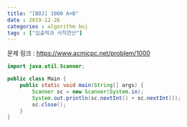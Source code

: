 ```yaml
---
title: "[BOJ] 1000 A+B"
date : 2019-12-26
categories : algorithm boj
tags : ["입출력과 사칙연산"]
---
```

문제 링크 : https://www.acmicpc.net/problem/1000
```java
import java.util.Scanner;

public class Main {
	public static void main(String[] args) {
		Scanner sc = new Scanner(System.in);
		System.out.println(sc.nextInt() + sc.nextInt());
		sc.close();
	}
}
```
